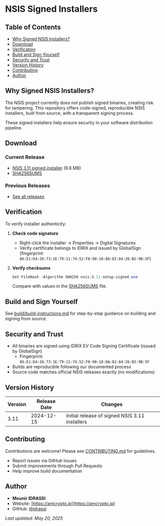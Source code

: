 # NSIS Signed Installers

## Table of Contents
- [Why Signed NSIS Installers?](#why-signed-nsis-installers)
- [Download](#download)
- [Verification](#verification)
- [Build and Sign Yourself](#build-and-sign-yourself)
- [Security and Trust](#security-and-trust)
- [Version History](#version-history)
- [Contributing](#contributing)
- [Author](#author)

## Why Signed NSIS Installers?

The NSIS project currently does not publish signed binaries, creating risk for tampering. This repository offers code-signed, reproducible NSIS installers, built from source, with a transparent signing process.

These signed installers help ensure security in your software distribution pipeline.

## Download

### Current Release

- [NSIS 3.11 signed installer](releases/download/nsis-3.11/nsis-3.11-setup-signed.exe) (9.8 MB)
- [SHA256SUMS](releases/download/nsis-3.11/SHA256SUMS)

### Previous Releases

- [See all releases](releases/)

## Verification

To verify installer authenticity:

1. **Check code signature**
   - Right-click the installer → Properties → Digital Signatures
   - Verify certificate belongs to IDRIX and issued by GlobalSign (fingerprint: `86:E1:D4:26:73:1E:79:11:74:52:F0:90:18:8A:82:84:26:B2:9B:5F`)

2. **Verify checksums**
   ```powershell
   Get-FileHash -Algorithm SHA256 nsis-3.11-setup-signed.exe
   ```
   Compare with values in the [SHA256SUMS](releases/nsis-3.11/SHA256SUMS) file.

## Build and Sign Yourself

See [build/build-instructions.md](build/build-instructions.md) for step-by-step guidance on building and signing from source.

## Security and Trust

- All binaries are signed using IDRIX EV Code Signing Certificate (issued by GlobalSign)
  - Fingerprint: `86:E1:D4:26:73:1E:79:11:74:52:F0:90:18:8A:82:84:26:B2:9B:5F`
- Builds are reproducible following our documented process
- Source code matches official NSIS releases exactly (no modifications)

## Version History

| Version | Release Date | Changes |
|---------|--------------|---------|
| 3.11    | 2024-12-15   | Initial release of signed NSIS 3.11 installers |

## Contributing

Contributions are welcome! Please see [CONTRIBUTING.md](CONTRIBUTING.md) for guidelines.

- Report issues via GitHub Issues
- Submit improvements through Pull Requests
- Help improve build documentation

## Author

- **Mounir IDRASSI**
- Website: [https://amcrypto.jp](https://amcrypto.jp)
- GitHub: [@idrassi](https://github.com/idrassi)

*Last updated: May 20, 2025*
